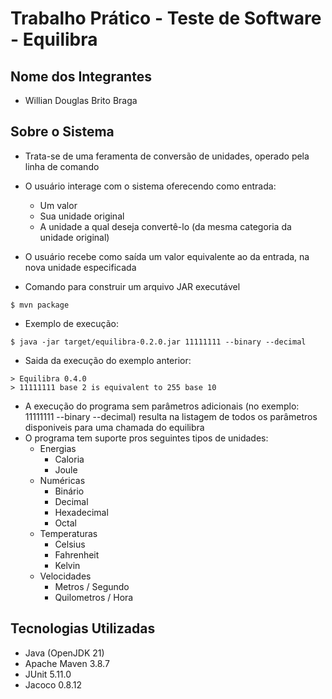 # Trabalho Prático - Teste de Software - Equilibra

## **Nome dos Integrantes**
- Willian Douglas Brito Braga

## **Sobre o Sistema**
- Trata-se de uma feramenta de conversão de unidades, operado pela linha de comando
- O usuário interage com o sistema oferecendo como entrada:
    - Um valor
    - Sua unidade original
    - A unidade a qual deseja convertê-lo (da mesma categoria da unidade original)
- O usuário recebe como saída um valor equivalente ao da entrada, na nova unidade especificada

- Comando para construir um arquivo JAR executável
```
$ mvn package
```
- Exemplo de execução:
```
$ java -jar target/equilibra-0.2.0.jar 11111111 --binary --decimal
```
- Saida da execução do exemplo anterior:
```
> Equilibra 0.4.0
> 11111111 base 2 is equivalent to 255 base 10
```
- A execução do programa sem parâmetros adicionais (no exemplo: 11111111 --binary --decimal) resulta na listagem de todos os parâmetros disponiveis para uma chamada do equilibra
- O programa tem suporte pros seguintes tipos de unidades:
    - Energias
        - Caloria
        - Joule
    - Numéricas
        - Binário
        - Decimal
        - Hexadecimal
        - Octal
    - Temperaturas
        - Celsius
        - Fahrenheit
        - Kelvin
    - Velocidades
        - Metros / Segundo
        - Quilometros / Hora
## **Tecnologias Utilizadas**
- Java (OpenJDK 21)
- Apache Maven 3.8.7
- JUnit 5.11.0
- Jacoco 0.8.12
